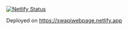 [![Netlify Status](https://api.netlify.com/api/v1/badges/25ad6148-affe-41dd-83a8-b6af0241db94/deploy-status)](https://app.netlify.com/sites/swapiwebpage/deploys)

Deployed on https://swapiwebpage.netlify.app
